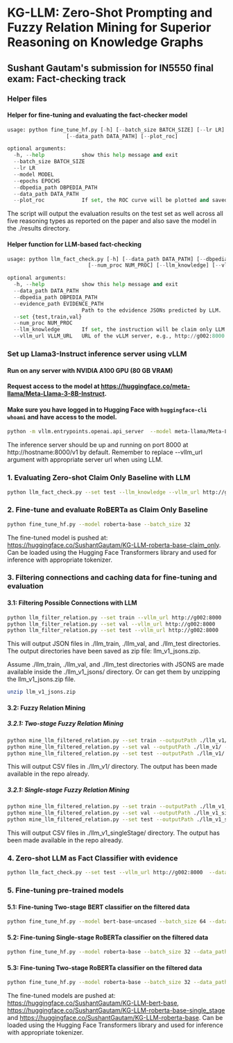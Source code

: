 # KG-LLM: Zero-Shot Prompting and Fuzzy Relation Mining for Superior Reasoning on Knowledge Graphs
## Sushant Gautam's submission for IN5550 final exam: Fact-checking track


### Helper files
#### Helper for fine-tuning and evaluating the fact-checker model
```python
usage: python fine_tune_hf.py [-h] [--batch_size BATCH_SIZE] [--lr LR] [--model MODEL] [--epochs EPOCHS] [--freeze FREEZE] [--dbpedia_path DBPEDIA_PATH]
                   [--data_path DATA_PATH] [--plot_roc]

optional arguments:
  -h, --help            show this help message and exit
  --batch_size BATCH_SIZE
  --lr LR
  --model MODEL
  --epochs EPOCHS
  --dbpedia_path DBPEDIA_PATH
  --data_path DATA_PATH
  --plot_roc            If set, the ROC curve will be plotted and saved.
```
The script will output the evaluation results on the test set as well across all five reasoning types as reported on the paper and also save the model in the ./results directory.

####  Helper function for LLM-based fact-checking
```python
usage: python llm_fact_check.py [-h] [--data_path DATA_PATH] [--dbpedia_path DBPEDIA_PATH] [--evidence_path EVIDENCE_PATH] [--set {test,train,val}]
                          [--num_proc NUM_PROC] [--llm_knowledge] [--vllm_url VLLM_URL]

optional arguments:
  -h, --help            show this help message and exit
  --data_path DATA_PATH
  --dbpedia_path DBPEDIA_PATH
  --evidence_path EVIDENCE_PATH
                        Path to the edvidence JSONs predicted by LLM.
  --set {test,train,val}
  --num_proc NUM_PROC
  --llm_knowledge       If set, the instruction will be claim only LLM based fact checking.
  --vllm_url VLLM_URL   URL of the vLLM server, e.g., http://g002:8000
```

### Set up Llama3-Instruct inference server using vLLM
####  Run on any server with NVIDIA A100 GPU (80 GB VRAM)
####  Request access to the model at https://huggingface.co/meta-llama/Meta-Llama-3-8B-Instruct. 
####  Make sure you have logged in to Hugging Face with `huggingface-cli whoami` and have access to the model.
```bash
python -m vllm.entrypoints.openai.api_server  --model meta-llama/Meta-Llama-3-8B-Instruct
```
The inference server should be up and running on port 8000 at http://hostname:8000/v1 by default. Remember to replace --vllm_url argument with appropriate server url when using LLM.

### 1. Evaluating Zero-shot Claim Only Baseline with LLM
```bash
python llm_fact_check.py --set test --llm_knowledge --vllm_url http://g002:8000
```

### 2. Fine-tune and evaluate RoBERTa as Claim Only Baseline
```bash
python fine_tune_hf.py --model roberta-base --batch_size 32
```
The fine-tuned model is pushed at: 
https://huggingface.co/SushantGautam/KG-LLM-roberta-base-claim_only.
Can be loaded using the Hugging Face Transformers library and used for inference with appropriate tokenizer.

### 3. Filtering connections and caching data for fine-tuning and evaluation
#### 3.1: Filtering Possible Connections with LLM
```bash
python llm_filter_relation.py --set train --vllm_url http://g002:8000
python llm_filter_relation.py --set val --vllm_url http://g002:8000
python llm_filter_relation.py --set test --vllm_url http://g002:8000
```
This will output JSON files in ./llm_train, ./llm_val, and ./llm_test directories. The output directories have been saved as zip file: llm_v1_jsons.zip.

Assume ./llm_train, ./llm_val, and ./llm_test directories with JSONS are made available inside the ./llm_v1_jsons/ directory. Or can get them by unzipping the llm_v1_jsons.zip file.
```bash
unzip llm_v1_jsons.zip
```

#### 3.2: Fuzzy Relation Mining
##### 3.2.1: Two-stage Fuzzy Relation Mining
```bash
python mine_llm_filtered_relation.py --set train --outputPath ./llm_v1/ --jsons_path ./llm_v1_jsons/
python mine_llm_filtered_relation.py --set val --outputPath ./llm_v1/ --jsons_path ./llm_v1_jsons/
python mine_llm_filtered_relation.py --set test --outputPath ./llm_v1/ --jsons_path ./llm_v1_jsons/
```
This will output CSV files in ./llm_v1/ directory. The output has been made available in the repo already.

##### 3.2.1: Single-stage Fuzzy Relation Mining
```bash
python mine_llm_filtered_relation.py --set train --outputPath ./llm_v1_singleStage/ --jsons_path ./llm_v1_jsons/ --skip_second_stage 
python mine_llm_filtered_relation.py --set val --outputPath ./llm_v1_singleStage/ --jsons_path ./llm_v1_jsons/ --skip_second_stage
python mine_llm_filtered_relation.py --set test --outputPath ./llm_v1_singleStage/ --jsons_path ./llm_v1_jsons/ --skip_second_stage
```
This will output CSV files in ./llm_v1_singleStage/ directory. The output has been made available in the repo already.

### 4. Zero-shot LLM as Fact Classifier with evidence
```bash
python llm_fact_check.py --set test --vllm_url http://g002:8000  --data_path ./llm_v1/
```

### 5. Fine-tuning pre-trained models 
#### 5.1: Fine-tuning Two-stage BERT classifier on the filtered data
```bash
python fine_tune_hf.py --model bert-base-uncased --batch_size 64 --data_path ./llm_v1/
```
#### 5.2: Fine-tuning Single-stage RoBERTa classifier on the filtered data
```bash
python fine_tune_hf.py --model roberta-base --batch_size 32 --data_path ./llm_v1_singleStage/
```
#### 5.3: Fine-tuning Two-stage RoBERTa classifier on the filtered data
```bash
python fine_tune_hf.py --model roberta-base --batch_size 32 --data_path ./llm_v1/
```

The fine-tuned models are pushed at: 
https://huggingface.co/SushantGautam/KG-LLM-bert-base, 
https://huggingface.co/SushantGautam/KG-LLM-roberta-base-single_stage and
https://huggingface.co/SushantGautam/KG-LLM-roberta-base.
Can be loaded using the Hugging Face Transformers library and used for inference with appropriate tokenizer.
